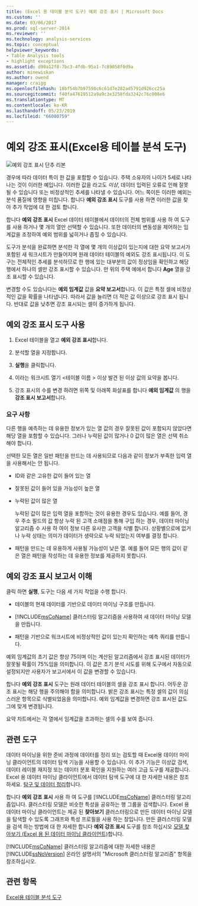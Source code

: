 ```yaml
---
title: (Excel 용 테이블 분석 도구) 예외 강조 표시 | Microsoft Docs
ms.custom: ''
ms.date: 03/06/2017
ms.prod: sql-server-2014
ms.reviewer: ''
ms.technology: analysis-services
ms.topic: conceptual
helpviewer_keywords:
- Table Analysis tools
- highlight exceptions
ms.assetid: d90a12f8-7bc3-4fdb-95a1-7c89058f0d9a
author: minewiskan
ms.author: owend
manager: craigg
ms.openlocfilehash: 18bf54b7b97598c6c61d7e282ad5791d926cc25a
ms.sourcegitcommit: f40fa47619512a9a9c3e3258fda3242c76c008e6
ms.translationtype: MT
ms.contentlocale: ko-KR
ms.lasthandoff: 05/23/2019
ms.locfileid: "66080759"
---
```

# <a name="highlight-exceptions-table-analysis-tools-for-excel"></a>예외 강조 표시(Excel용 테이블 분석 도구)
  ![예외 강조 표시 단추 리본](media/tat-highlightex.gif "리본의 예외 강조 표시 단추")  
  
 경우에 따라 데이터 특이 한 값을 포함할 수 있습니다. 주택 소유자의 나이가 5세로 나타나는 것이 이러한 예입니다. 이러한 값을 라고도 *이상*, 데이터 입력된 오류로 인해 잘못 될 수 있습니다 또는 비정상적인 추세를 나타낼 수 있습니다. 어느 쪽이든 이러한 예외는 분석 품질에 영향을 미칩니다. 합니다 **예외 강조 표시** 도구를 사용 하면 이러한 값을 찾아 추가 작업에 대 한 검토 합니다.  
  
 합니다 **예외 강조 표시** Excel 데이터 테이블에서 데이터의 전체 범위를 사용 하 여 도구를 사용 하거나 몇 개의 열만 선택할 수 있습니다. 또한 데이터의 변동성을 제어하는 임계값을 조정하여 예외 범위를 넓히거나 좁힐 수 있습니다.  
  
 도구가 분석을 완료하면 분석한 각 열에 몇 개의 이상값이 있는지에 대한 요약 보고서가 포함된 새 워크시트가 만들어지며 원래 데이터 테이블의 예외도 강조 표시됩니다. 이 도구는 전체적인 추세를 분석하므로 한 행에 있는 대부분의 값이 정상임을 확인하고 해당 행에서 하나의 셀만 강조 표시할 수 있습니다. 만 위의 주택 예에서 합니다 **Age** 열을 강조 표시할 수 있습니다.  
  
 변경할 수도 있습니다는 **예외 임계값** 값을 **요약 보고서**합니다. 이 값은 특정 셀에 비정상적인 값을 확률을 나타냅니다. 따라서 값을 늘리면 더 적은 값 이상으로 강조 표시 됩니다. 반대로 값을 낮추면 강조 표시되는 셀이 증가하게 됩니다.  
  
## <a name="using-the-highlight-exceptions-tool"></a>예외 강조 표시 도구 사용  
  
1.  Excel 테이블을 열고 **예외 강조 표시**합니다.  
  
2.  분석할 열을 지정합니다.  
  
3.  **실행**을 클릭합니다.  
  
4.  이라는 워크시트 열기 \<테이블 이름 > 이상 발견 된 이상 값의 요약을 봅니다.  
  
5.  강조 표시의 수를 변경 하려면 위쪽 및 아래쪽 화살표를 합니다 **예외 임계값** 의 행을 **강조 표시 보고서**합니다.  
  
### <a name="requirements"></a>요구 사항  
 다른 행을 예측하는 데 유용한 정보가 있는 열 값의 경우 잘못된 값이 포함되지 않았다면 해당 열을 포함할 수 있습니다. 그러나 누락된 값이 많거나 0 값이 많은 열은 선택 취소해야 합니다.  
  
 선택한 모든 열은 일반 패턴을 만드는 데 사용되므로 다음과 같이 정보가 부족한 입력 열을 사용해서는 안 됩니다.  
  
-   ID와 같은 고유한 값이 들어 있는 열  
  
-   잘못된 값이 들어 있을 가능성이 높은 열  
  
-   누락된 값이 많은 열  
  
     누락된 값이 많은 입력 열을 포함하는 것이 유용한 경우도 있습니다. 예를 들어, 경우 주소 필드의 값 항상 누락 된 고객 소매점을 통해 구입 하는 경우, 데이터 마이닝 알고리즘 수 사용 하 여이 정보 다른 유사한 고객을 식별 합니다. 상황별으로에 없거나 누락 상태는 의미가 데이터가 생략으로 누락 되었는지 여부를 결정 합니다.  
  
-   패턴을 만드는 데 유용하게 사용될 가능성이 낮은 열. 예를 들어 모든 행의 값이 같은 열은 패턴을 작성하는 데 유용한 정보를 제공하지 못합니다.  
  
## <a name="understanding-the-highlight-exceptions-report"></a>예외 강조 표시 보고서 이해  
 클릭 하면 **실행**, 도구는 다음 세 가지 작업을 수행 합니다.  
  
-   테이블의 현재 데이터를 기반으로 데이터 마이닝 구조를 만듭니다.  
  
-   [!INCLUDE[msCoName](../includes/msconame-md.md)] 클러스터링 알고리즘을 사용하여 새 데이터 마이닝 모델을 만듭니다.  
  
-   패턴을 기반으로 워크시트에 비정상적인 값이 있는지 확인하는 예측 쿼리를 만듭니다.  
  
 예외 임계값의 초기 값은 항상 75이며 이는 계산된 알고리즘에서 강조 표시된 데이터가 잘못될 확률이 75%임을 의미합니다. 이 값은 초기 분석 시도를 위해 도구에서 자동으로 설정되지만 사용자가 보고서에서 이 값을 변경할 수 있습니다.  
  
 합니다 **예외 강조 표시** 도구는 원래 데이터 테이블의 셀을 강조 표시 합니다. 어두운 강조 표시는 해당 행을 주의해야 함을 의미합니다. 밝은 강조 표시는 특정 셀의 값이 의심스러운 항목으로 식별되었음을 의미합니다. 예외 임계값을 변경하면 강조 표시된 값도 그에 맞게 변경됩니다.  
  
 요약 차트에서는 각 열에서 임계값을 초과하는 셀의 수를 보여 줍니다.  
  
## <a name="related-tools"></a>관련 도구  
 데이터 마이닝을 위한 준비 과정에 데이터를 정리 또는 검토할 때 Excel용 데이터 마이닝 클라이언트의 데이터 탐색 기능을 사용할 수 있습니다. 이 추가 기능은 이상값 검색, 데이터 레이블 재지정 또는 데이터 분포 확인을 지원하는 여러 고급 도구를 제공합니다. Excel 용 데이터 마이닝 클라이언트에서 데이터 탐색 도구에 대 한 자세한 내용은 참조 하세요. [탐구 및 데이터 정리](exploring-and-cleaning-data.md)합니다.  
  
 합니다 **예외 강조 표시** 사용 하 여 도구를 [!INCLUDE[msCoName](../includes/msconame-md.md)] 클러스터링 알고리즘입니다. 클러스터링 모델은 비슷한 특성을 공유하는 행 그룹을 검색합니다. Excel 용 데이터 마이닝 클라이언트는 제공 된 **찾아보기** 클러스터링으로 만든 데이터 마이닝 모델을 탐색할 수 있도록 그래프와 특성 프로필을 사용 하는 창입니다. 만든 클러스터링 모델을 검색 하는 방법에 대 한 자세한 합니다 **예외 강조 표시** 도구를 참조 하십시오 [모델 찾아보기 (Excel 용 된 데이터 마이닝 클라이언트)](highlight-exceptions-table-analysis-tools-for-excel.md)합니다.  
  
 [!INCLUDE[msCoName](../includes/msconame-md.md)] 클러스터링 알고리즘에 대한 자세한 내용은 [!INCLUDE[ssNoVersion](../includes/ssnoversion-md.md)] 온라인 설명서의 "Microsoft 클러스터링 알고리즘" 항목을 참조하십시오.  
  
## <a name="see-also"></a>관련 항목  
 [Excel용 테이블 분석 도구](table-analysis-tools-for-excel.md)  
  
  

